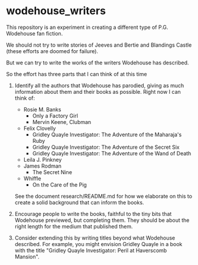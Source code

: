 # wodehouse_writers

This repository is an experiment in creating a different type of
P.G. Wodehouse fan fiction.

We should not try to write stories of Jeeves and Bertie and Blandings
Castle (these efforts are doomed for failure).

But we can try to write the works of the writers Wodehouse has
described.

So the effort has three parts that I can think of at this time

1. Identify all the authors that Wodehouse has parodied, giving as
   much information about them and their books as possible.  Right now
   I can think of:

   - Rosie M. Banks
     - Only a Factory Girl
     - Mervin Keene, Clubman
   - Felix Clovelly
     - Gridley Quayle Investigator: The Adventure of the Maharaja's Ruby
     - Gridley Quayle Investigator: The Adventure of the Secret Six
     - Gridley Quayle Investigator: The Adventure of the Wand of Death
   - Leila J. Pinkney
   - James Rodman
     - The Secret Nine
   - Whiffle
     - On the Care of the Pig

   See the document research/README.md for how we elaborate on this to
   create a solid background that can inform the books.

2. Encourage people to write the books, faithful to the tiny bits
   that Wodehouse previewed, but completing them.  They should be
   about the right length for the medium that published them.

3. Consider extending this by writing titles beyond what Wodehouse
   described.  For example, you might envision Gridley Quayle in a
   book with the title "Gridley Quayle Investigator: Peril at
   Haverscomb Mansion".
